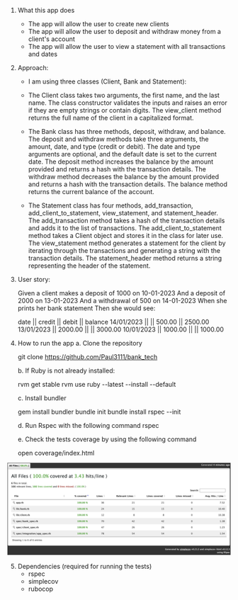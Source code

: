 1. What this app does

   - The app will allow the user to create new clients
   - The app will allow the user to deposit and withdraw money from a client's account
   - The app will allow the user to view a statement with all transactions and dates

2. Approach:

   - I am using three classes (Client, Bank and Statement):

   - The Client class takes two arguments, the first name, and the last name. The class constructor validates the inputs and raises an error if they are empty strings or contain digits. The view_client method returns the full name of the client in a capitalized format.

   - The Bank class has three methods, deposit, withdraw, and balance. The deposit and withdraw methods take three arguments, the amount, date, and type (credit or debit). The date and type arguments are optional, and the default date is set to the current date. The deposit method increases the balance by the amount provided and returns a hash with the transaction details. The withdraw method decreases the balance by the amount provided and returns a hash with the transaction details. The balance method returns the current balance of the account.

   - The Statement class has four methods, add_transaction, add_client_to_statement, view_statement, and statement_header. The add_transaction method takes a hash of the transaction details and adds it to the list of transactions. The add_client_to_statement method takes a Client object and stores it in the class for later use. The view_statement method generates a statement for the client by iterating through the transactions and generating a string with the transaction details. The statement_header method returns a string representing the header of the statement.

3. User story:

   Given a client makes a deposit of 1000 on 10-01-2023
   And a deposit of 2000 on 13-01-2023
   And a withdrawal of 500 on 14-01-2023
   When she prints her bank statement
   Then she would see:

   date || credit || debit || balance
   14/01/2023 || || 500.00 || 2500.00
   13/01/2023 || 2000.00 || || 3000.00
   10/01/2023 || 1000.00 || || 1000.00

4. How to run the app
   a. Clone the repository

   git clone https://github.com/Paul3111/bank_tech

   b. If Ruby is not already installed:

   rvm get stable
   rvm use ruby --latest --install --default

   c. Install bundler

   gem install bundler
   bundle init
   bundle install
   rspec --init

   d. Run Rspec with the following command
   rspec

   e. Check the tests coverage by using the following command

   open coverage/index.html

![Coverage at 18/04/2023](./coverage/coverage_example.png)

5. Dependencies (required for running the tests)
   - rspec
   - simplecov
   - rubocop

